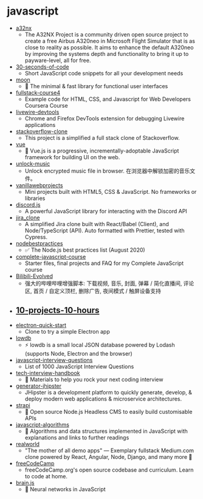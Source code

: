 # javascript
- [a32nx](https://github.com/flybywiresim/a32nx)
  - The A32NX Project is a community driven open source project to create a free Airbus A320neo in Microsoft Flight Simulator that is as close to reality as possible. It aims to enhance the default A320neo by improving the systems depth and functionality to bring it up to payware-level, all for free.
- [30-seconds-of-code](https://github.com/30-seconds/30-seconds-of-code)
  - Short JavaScript code snippets for all your development needs
- [moon](https://github.com/kbrsh/moon)
  - 🌙 The minimal & fast library for functional user interfaces
- [fullstack-course4](https://github.com/jhu-ep-coursera/fullstack-course4)
  - Example code for HTML, CSS, and Javascript for Web Developers Coursera Course
- [livewire-devtools](https://github.com/beyondcode/livewire-devtools)
  - Chrome and Firefox DevTools extension for debugging Livewire applications
- [stackoverflow-clone](https://github.com/salihozdemir/stackoverflow-clone)
  - This project is a simplified a full stack clone of Stackoverflow.
- [vue](https://github.com/vuejs/vue)
  - 🖖 Vue.js is a progressive, incrementally-adoptable JavaScript framework for building UI on the web.
- [unlock-music](https://github.com/ix64/unlock-music)
  - Unlock encrypted music file in browser. 在浏览器中解锁加密的音乐文件。
- [vanillawebprojects](https://github.com/bradtraversy/vanillawebprojects)
  - Mini projects built with HTML5, CSS & JavaScript. No frameworks or libraries
- [discord.js](https://github.com/discordjs/discord.js)
  - A powerful JavaScript library for interacting with the Discord API
- [jira_clone](https://github.com/oldboyxx/jira_clone)
  - A simplified Jira clone built with React/Babel (Client), and Node/TypeScript (API). Auto formatted with Prettier, tested with Cypress.
- [nodebestpractices](https://github.com/goldbergyoni/nodebestpractices)
  - ✅ The Node.js best practices list (August 2020)
- [complete-javascript-course](https://github.com/jonasschmedtmann/complete-javascript-course)
  - Starter files, final projects and FAQ for my Complete JavaScript course
- [Bilibili-Evolved](https://github.com/the1812/Bilibili-Evolved)
  - 强大的哔哩哔哩增强脚本: 下载视频, 音乐, 封面, 弹幕 / 简化直播间, 评论区, 首页 / 自定义顶栏, 删除广告, 夜间模式 / 触屏设备支持
- [10-projects-10-hours](https://github.com/florinpop17/10-projects-10-hours)
  - 
- [electron-quick-start](https://github.com/electron/electron-quick-start)
  - Clone to try a simple Electron app
- [lowdb](https://github.com/typicode/lowdb)
  - ⚡️ lowdb is a small local JSON database powered by Lodash (supports Node, Electron and the browser)
- [javascript-interview-questions](https://github.com/sudheerj/javascript-interview-questions)
  - List of 1000 JavaScript Interview Questions
- [tech-interview-handbook](https://github.com/yangshun/tech-interview-handbook)
  - 💯 Materials to help you rock your next coding interview
- [generator-jhipster](https://github.com/jhipster/generator-jhipster)
  - JHipster is a development platform to quickly generate, develop, & deploy modern web applications & microservice architectures.
- [strapi](https://github.com/strapi/strapi)
  - 🚀 Open source Node.js Headless CMS to easily build customisable APIs
- [javascript-algorithms](https://github.com/trekhleb/javascript-algorithms)
  - 📝 Algorithms and data structures implemented in JavaScript with explanations and links to further readings
- [realworld](https://github.com/gothinkster/realworld)
  - "The mother of all demo apps" — Exemplary fullstack Medium.com clone powered by React, Angular, Node, Django, and many more 🏅
- [freeCodeCamp](https://github.com/freeCodeCamp/freeCodeCamp)
  - freeCodeCamp.org's open source codebase and curriculum. Learn to code at home.
- [brain.js](https://github.com/BrainJS/brain.js)
  - 🤖 Neural networks in JavaScript

